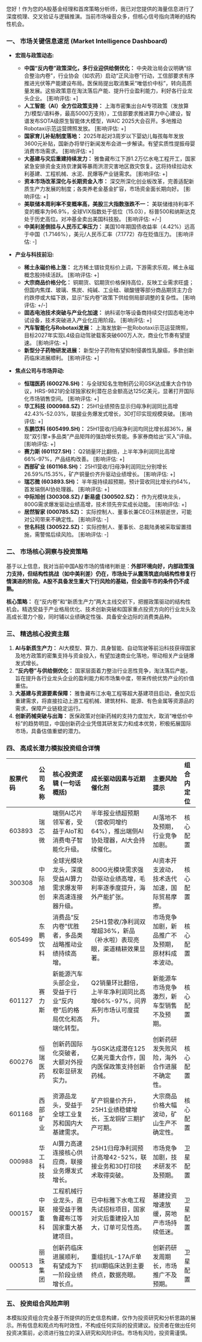 您好！作为您的A股基金经理和首席策略分析师，我已对您提供的海量信息进行了深度梳理、交叉验证与逻辑推演。当前市场噪音众多，但核心信号指向清晰的结构性机会。

### 一、 市场关键信息速览 (Market Intelligence Dashboard)

*   **宏观与政策动态:**
    *   **中国“反内卷”政策深化，多行业迎供给侧优化：** 中央政治局会议明确“综合整治内卷”，行业协会（如农药）启动“正风治卷”行动，工信部要求有序推进光伏等产能建设布局。医保局提出取消集采“唯低价中标”，转向高质量发展。这些政策意在淘汰落后产能、提升行业盈利能力，利好各行业龙头企业。 [影响评估: +]
    *   **人工智能（AI）全方位政策支持：** 上海市密集出台AI专项政策（发放算力/模型/语料券，最高5000万支持），工信部要求推进算力中心建设，智谱发布SOTA级原生智能体大模型，WAIC 2025大会召开。多地推动Robotaxi示范运营牌照发放。 [影响评估: +]
    *   **国家育儿补贴制度落地：** 2025年起对3周岁以下婴幼儿每孩每年发放3600元补贴，国新办将举行新闻发布会进一步解读。有望实质性提振母婴消费市场需求。 [影响评估: +]
    *   **大基建与灾后重建持续发力：** 雅鲁藏布江下游1.2万亿水电工程开工，国家紧急安排资金支持京津冀等暴雨洪涝灾害地区救灾恢复。这将持续拉动水利基建、工程机械、水泥、民爆等产业链需求。 [影响评估: +]
    *   **资本市场改革深化与长期资金入市：** 深交所深化创业板改革，完善适配新质生产力发展的制度；各类养老金基金扩容，市场资金面长期向好。 [影响评估: +]
    *   **美联储本周利率不变概率高，美股三大指数涨跌不一：** 美联储维持利率不变的概率为96.9%，全球VIX指数处于低位（15.03），标普500和纳斯达克处于历史高位。对冲基金卖出美国科技股。 [影响评估: +/-]
    *   **中美利差倒挂与人民币汇率压力：** 美国10年期国债收益率（4.42%）远高于中国（1.7146%），美元/人民币汇率（7.1772）存在贬值压力。 [影响评估: -]

*   **产业与科技前沿:**
    *   **稀土永磁价格上涨：** 北方稀土镨钕竞标价上调，下游需求乐观，稀土永磁概念股持续活跃。 [影响评估: +]
    *   **大宗商品价格分化：** 铜期货、铝期货价格保持高位，反映工业需求旺盛；但国内焦煤、玻璃、焦炭、纯碱、工业硅、碳酸锂等部分商品期货主力合约跌停或大幅下跌，显示“反内卷”政策下供给侧局部调整的复杂性。 [影响评估: +/-]
    *   **固态电池技术突破与产业化加速：** 纳科诺尔等设备商持续交付固态电池中试设备，技术突破进入产业化应用阶段。 [影响评估: +]
    *   **汽车智能化与Robotaxi发展：** 上海发放新一批Robotaxi示范运营牌照，目标2027年实现L4级自动驾驶载客突破600万人次，商业化节奏有望提速。 [影响评估: +]
    *   **新型分子药物研发进展：** 新型分子药物有望抑制侵袭性乳腺癌，多款创新药临床进展顺利。 [影响评估: +]

*   **焦点公司与市场异动:**
    *   **恒瑞医药 (600276.SH)：** 与全球知名生物制药公司GSK达成重大合作协议，HRS-9821的全球独家权利潜在总金额高达125亿美元，显著打开国际化市场销售空间。 [影响评估: +]
    *   **华工科技 (000988.SZ)：** 25H1业绩预告显示归母净利润同比高增42.43%-52.03%，联接业务爆发式增长，3D打印实现规模突破。 [影响评估: +]
    *   **东鹏饮料 (605499.SH)：** 25H1营收/归母净利润均同比增长超36%，展现“双引擎+多品类”产品矩阵的强劲增长势能。多家券商给出“买入”评级。 [影响评估: +]
    *   **赛力斯 (601127.SH)：** Q2销量环比翻倍，上半年净利润同比高增66%-97%，产品结构改善。 [影响评估: +]
    *   **西部矿业 (601168.SH)：** 25H1营收/归母净利润同比分别增长26.59%/15.35%，矿产铜量价齐升驱动业绩增长。 [影响评估: +]
    *   **瑞芯微 (603893.SH)：** 半年报持续超预期，预计营收同比增长约64%，首发端侧AI协处理器。 [影响评估: +]
    *   **中际旭创 (300308.SZ) / 新易盛 (300502.SZ)：** 作为光模块龙头，800G需求爆发驱动业绩高增，技术领先夯实成长动能。 [影响评估: +]
    *   **居然智家 (000785.SZ)：** 实际控制人、董事长兼CEO汪林朋逝世，可能对公司带来不确定性。 [影响评估: -]
    *   **世名科技 (300522.SZ)：** 实际控制人、董事长、总裁陆勇被采取留置措施，需警惕后续风险。 [影响评估: -]

### 二、 市场核心洞察与投资策略

基于以上信息，我对当前中国A股市场的情绪判断是：**外部环境向好，内部政策强力支持，但结构性挑战（如中美利差）仍在，市场处于从震荡筑底向结构性修复行情演进的阶段。A股不具备发生重大下行风险的基础，但全面牛市的条件仍不成熟。**

**核心策略：** 在“反内卷”和“新质生产力”两大主线交织下，把握政策驱动的结构性机会。精选受益于产业格局优化、技术创新突破和国家重点投资方向的行业龙头及高成长潜力个股，同时辅以业绩确定性强、具备安全边际的消费类品种。

### 三、 精选核心投资主题

1.  **AI与新质生产力：** AI大模型、算力、具身智能、自动驾驶等前沿科技获得国家及地方政策的密集支持与资金投入，有望加速商业化落地，带动相关产业链爆发式增长。
2.  **“反内卷”与供给侧优化：** 国家层面着力整治行业恶性竞争，淘汰落后产能，旨在提升各行业龙头企业的盈利能力和市场集中度，带来传统优势产业的价值重估。
3.  **大基建与资源要素保障：** 雅鲁藏布江水电工程等超大基建项目启动，叠加灾后重建需求，将直接拉动上游工程机械、建筑材料、能源、有色金属等资源品的需求，保障产业链稳定运行。
4.  **创新药械突破与出海：** 医保政策对创新药械的支持力度加大，取消“唯低价中标”的趋势明显，中国创新药企业凭借其研发实力和成本优势，积极拓展国际市场，具备估值重塑的潜力。

### 四、 高成长潜力模拟投资组合详情

| 股票代码 | 公司名称 | 核心投资逻辑 (一句话概括) | 成长驱动因素与近期催化剂 | 主要风险提示 | 组合内定位 |
| :--- | :--- | :--- | :--- | :--- | :--- |
| 603893 | 瑞芯微 | 端侧AI芯片领军者，受益于AIoT和消费电子智能化升级。 | 半年报业绩超预期（营收同增约64%），推出端侧AI协处理器，AI大会持续催化。 | AI落地不及预期，行业竞争加剧。 | 核心配置 |
| 300308 | 中际旭创 | 全球光模块龙头，深度受益AI算力需求爆发带来高速连接器升级。 | 800G光模块需求强劲驱动业绩高增，毛利率逐季度提升，海外产能扩张。 | AI资本开支波动，技术迭代加速，国际贸易摩擦。 | 核心配置 |
| 605499 | 东鹏饮料 | 消费品“反内卷”优胜者，多品类战略推动业绩持续高增。 | 25H1营收/净利润双增超36%，新品（补水啦）表现亮眼，渠道精耕效果显著。 | 市场竞争加剧，新品推广不及预期，原材料成本波动。 | 核心配置 |
| 601127 | 赛力斯 | 新能源汽车头部企业，受益于行业“反内卷”后的格局优化和高端化转型。 | Q2销量环比翻倍，上半年净利润同比高增66%-97%，问界系列市场认可度提升。 | 新能源车市场竞争激烈，新车型销售不及预期。 | 核心配置 |
| 600276 | 恒瑞医药 | 创新药国际化突破者，大额对外授权彰显研发实力。 | 与GSK达成潜在125亿美元重大合作，国内医保政策支持创新药械。 | 创新药研发失败风险，海外合作进展不确定性。 | 核心配置 |
| 601168 | 西部矿业 | 资源品龙头，受益于全球工业复苏和国内大基建需求。 | 矿产铜量价齐升，25H1业绩稳健增长，玉龙铜矿三期扩产可期。 | 大宗商品价格大幅波动，矿山生产不确定性。 | 核心配置 |
| 000988 | 华工科技 | AI算力高速连接核心供应商，联接业务爆发式增长。 | 25H1归母净利润预计高增42-52%，联接业务和3D打印技术取得突破。 | 市场竞争加剧，技术研发不及预期。 | 卫星配置 |
| 000157 | 中联重科 | 工程机械行业龙头，直接受益于雅鲁藏布江等国家重大基建项目。 | 已中标雅下水电工程先试招标项目，国家对灾后重建投入加大，订单可见性高。 | 基建投资增速放缓，房地产市场持续低迷。 | 卫星配置 |
| 000513 | 丽珠集团 | 创新药临床进展顺利，有望成为下一阶段业绩增长点。 | 重组抗IL-17A/F单抗III期临床达到主要终点，数据亮眼。 | 创新药研发周期长，市场推广不及预期。 | 卫星配置 |

### 五、 投资组合风险声明

本模拟投资组合完全基于所提供的历史信息构建，仅作为投资研究和分析思路的展示。所有信息和观点均有时效性，不构成任何实际的投资建议。投资者在做出任何投资决策前，必须进行独立的深入研究和风险评估。市场有风险，投资需谨慎。
